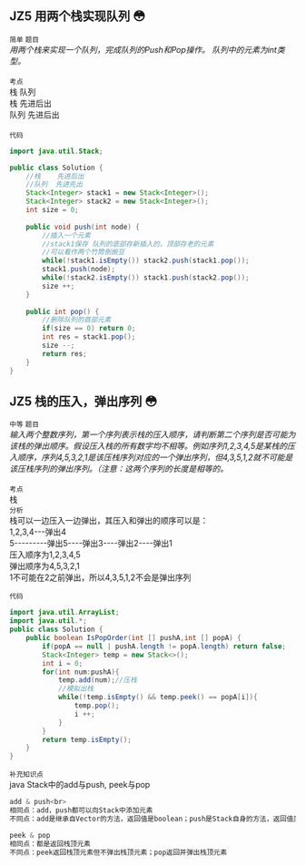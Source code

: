 ## JZ5  用两个栈实现队列 :flushed:
`简单` `题目`<br>
*用两个栈来实现一个队列，完成队列的Push和Pop操作。 队列中的元素为int类型。*<br>
<br>
`考点`<br>
栈 队列<br>
栈 先进后出<br>
队列 先进后出<br>
<br>
`代码`<br>
```java
import java.util.Stack;

public class Solution {
    //栈    先进后出
    //队列  先进先出
    Stack<Integer> stack1 = new Stack<Integer>();
    Stack<Integer> stack2 = new Stack<Integer>();
    int size = 0;
    
    public void push(int node) {
        //插入一个元素
        //stack1保存 队列的底部存新插入的，顶部存老的元素
        //可以看作两个竹筒倒豌豆
        while(!stack1.isEmpty()) stack2.push(stack1.pop());
        stack1.push(node);
        while(!stack2.isEmpty()) stack1.push(stack2.pop());
        size ++;
    }
    
    public int pop() {
        //删除队列的首部元素
        if(size == 0) return 0;
        int res = stack1.pop();
        size --;
        return res;
    }
}
```
## JZ5  栈的压入，弹出序列 :flushed:
`中等` `题目`<br>
*输入两个整数序列，第一个序列表示栈的压入顺序，请判断第二个序列是否可能为该栈的弹出顺序。假设压入栈的所有数字均不相等。例如序列1,2,3,4,5是某栈的压入顺序，序列4,5,3,2,1是该压栈序列对应的一个弹出序列，但4,3,5,1,2就不可能是该压栈序列的弹出序列。（注意：这两个序列的长度是相等的。*<br>
<br>
`考点`<br>
栈<br>
`分析`<br>
栈可以一边压入一边弹出，其压入和弹出的顺序可以是：<br>
1,2,3,4---弹出4<br>
5---------弹出5----弹出3----弹出2----弹出1<br>
压入顺序为1,2,3,4,5<br>
弹出顺序为4,5,3,2,1<br>
1不可能在2之前弹出，所以4,3,5,1,2不会是弹出序列

`代码`<br>
```java
import java.util.ArrayList;
import java.util.*;
public class Solution {
    public boolean IsPopOrder(int [] pushA,int [] popA) {
        if(popA == null | pushA.length != popA.length) return false;
        Stack<Integer> temp = new Stack<>();
        int i = 0;
        for(int num:pushA){
            temp.add(num);//压栈
            //模拟出栈
            while(!temp.isEmpty() && temp.peek() == popA[i]){
                temp.pop();
                i ++;
            }
        }
        return temp.isEmpty();
    }
}
```
`补充知识点`<br>
java Stack中的add与push, peek与pop<br>
```java
add & push<br>
相同点：add，push都可以向Stack中添加元素
不同点：add是继承自Vector的方法，返回值是boolean；push是Stack自身的方法，返回值类型是参数类型
```
```java
peek & pop
相同点：都是返回栈顶元素
不同点：peek返回栈顶元素但不弹出栈顶元素；pop返回并弹出栈顶元素
```
